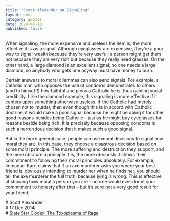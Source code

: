 ```yaml
---
title: "Scott Alexander on Signaling"
layout: post
category: quotes
date: 2020-06-10
published: false
---
```


When signaling, the more expensive and useless the item is, the more effective it is as a signal. Although eyeglasses are expensive, they’re a poor way to signal wealth because they’re very useful; a person might get them not because they are very rich but because they really need glasses. On the other hand, a large diamond is an excellent signal; no one needs a large diamond, so anybody who gets one anyway must have money to burn.

Certain answers to moral dilemmas can also send signals. For example, a Catholic man who opposes the use of condoms demonstrates to others (and to himself!) how faithful and pious a Catholic he is, thus gaining social credibility. Like the diamond example, this signaling is more effective if it centers upon something otherwise useless. If the Catholic had merely chosen not to murder, then even though this is in accord with Catholic doctrine, it would make a poor signal because he might be doing it for other good reasons besides being Catholic – just as he might buy eyeglasses for reasons beside being rich. It is precisely because opposing condoms is such a horrendous decision that it makes such a good signal.
  
But in the more general case, people can use moral decisions to signal how moral they are. In this case, they choose a disastrous decision based on some moral principle. The more suffering and destruction they support, and the more obscure a principle it is, the more obviously it shows their commitment to following their moral principles absolutely. For example, Immanuel Kant claims that if an axe murderer asks you where your best friend is, obviously intending to murder her when he finds her, you should tell the axe murderer the full truth, because lying is wrong. This is effective at showing how moral a person you are – no one would ever doubt your commitment to honesty after that – but it’s sure not a very good result for your friend.

\# Scott Alexander\
\# 17 Dec 2014\
\# [Slate Star Codex: The Toxoplasma of Rage](https://slatestarcodex.com/2014/12/17/the-toxoplasma-of-rage/)
